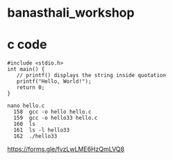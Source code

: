 # banasthali_workshop
# c code
```
#include <stdio.h>
int main() {
   // printf() displays the string inside quotation
   printf("Hello, World!");
   return 0;
}
```
```
nano hello.c
  158  gcc -o hello hello.c
  159  gcc -o hello33 hello.c
  160  ls
  161  ls -l hello33
  162  ./hello33
```
https://forms.gle/fvzLwLME6HzQmLVQ8
